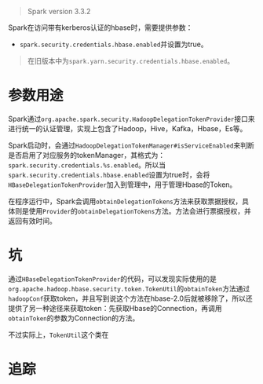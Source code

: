 
> Spark version 3.3.2

Spark在访问带有kerberos认证的hbase时，需要提供参数：
- `spark.security.credentials.hbase.enabled`并设置为true。

> 在旧版本中为`spark.yarn.security.credentials.hbase.enabled`。

# 参数用途

Spark通过`org.apache.spark.security.HadoopDelegationTokenProvider`接口来进行统一的认证管理，实现上包含了Hadoop，Hive，Kafka，Hbase，Es等。

Spark启动时，会通过`HadoopDelegationTokenManager#isServiceEnabled`来判断是否启用了对应服务的tokenManager，其格式为：`spark.security.credentials.%s.enabled`。所以当`spark.security.credentials.hbase.enabled`设置为true时，会将`HBaseDelegationTokenProvider`加入到管理中，用于管理Hbase的Token。

在程序运行中，Spark会调用`obtainDelegationTokens`方法来获取票据授权，具体则是使用`Provider`的`obtainDelegationTokens`方法。方法会进行票据授权，并返回有效时间。

# 坑

通过`HBaseDelegationTokenProvider`的代码，可以发现实际使用的是`org.apache.hadoop.hbase.security.token.TokenUtil`的`obtainToken`方法通过`hadoopConf`获取token，并且写到说这个方法在hbase-2.0后就被移除了，所以还提供了另一种途径来获取token：先获取Hbase的Connection，再调用`obtainToken`的参数为Connection的方法。

不过实际上，`TokenUtil`这个类在


# 追踪
